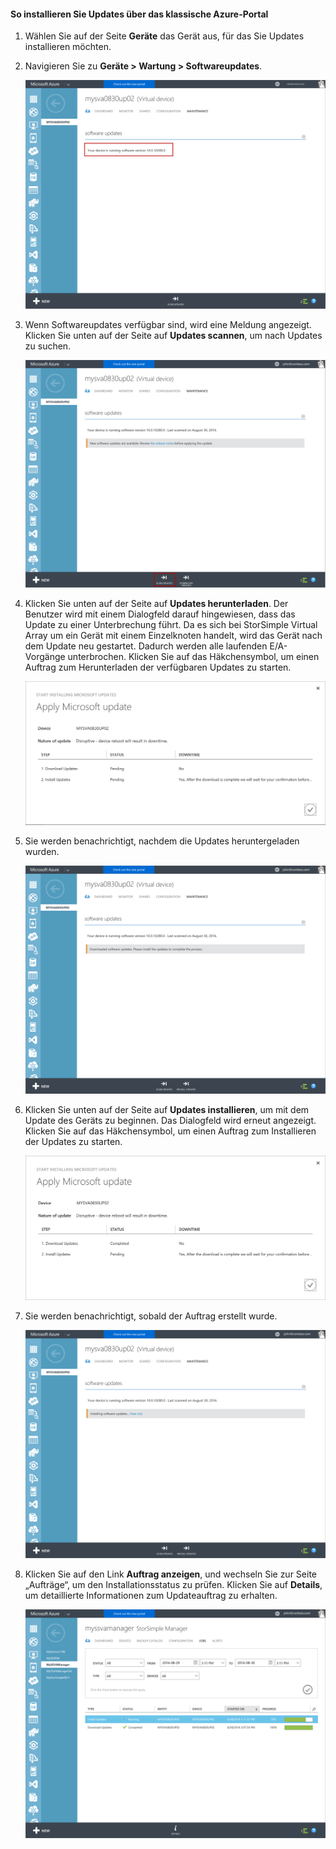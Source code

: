 <!--author=alkohli last changed: 09/02/16 -->

#### So installieren Sie Updates über das klassische Azure-Portal

1. Wählen Sie auf der Seite **Geräte** das Gerät aus, für das Sie Updates installieren möchten.

2. Navigieren Sie zu **Geräte > Wartung > Softwareupdates**.

    ![Gerät aktualisieren](../includes/media/storsimple-ova-install-update-via-portal/azupdate1m.png)

3. Wenn Softwareupdates verfügbar sind, wird eine Meldung angezeigt. Klicken Sie unten auf der Seite auf **Updates scannen**, um nach Updates zu suchen.

    ![Gerät aktualisieren](../includes/media/storsimple-ova-install-update-via-portal/azupdate2m.png)

4. Klicken Sie unten auf der Seite auf **Updates herunterladen**. Der Benutzer wird mit einem Dialogfeld darauf hingewiesen, dass das Update zu einer Unterbrechung führt. Da es sich bei StorSimple Virtual Array um ein Gerät mit einem Einzelknoten handelt, wird das Gerät nach dem Update neu gestartet. Dadurch werden alle laufenden E/A-Vorgänge unterbrochen. Klicken Sie auf das Häkchensymbol, um einen Auftrag zum Herunterladen der verfügbaren Updates zu starten.

    ![Gerät aktualisieren](../includes/media/storsimple-ova-install-update-via-portal/azupdate3m.png)

5. Sie werden benachrichtigt, nachdem die Updates heruntergeladen wurden.

    ![Gerät aktualisieren](../includes/media/storsimple-ova-install-update-via-portal/azupdate6m.png)

6. Klicken Sie unten auf der Seite auf **Updates installieren**, um mit dem Update des Geräts zu beginnen. Das Dialogfeld wird erneut angezeigt. Klicken Sie auf das Häkchensymbol, um einen Auftrag zum Installieren der Updates zu starten.

    ![Gerät aktualisieren](../includes/media/storsimple-ova-install-update-via-portal/azupdate7m.png)

7. Sie werden benachrichtigt, sobald der Auftrag erstellt wurde.

    ![Gerät aktualisieren](../includes/media/storsimple-ova-install-update-via-portal/azupdate8m.png)

8. Klicken Sie auf den Link **Auftrag anzeigen**, und wechseln Sie zur Seite „Aufträge“, um den Installationsstatus zu prüfen. Klicken Sie auf **Details**, um detaillierte Informationen zum Updateauftrag zu erhalten.

    ![Gerät aktualisieren](../includes/media/storsimple-ova-install-update-via-portal/azupdate9m.png)

<!---HONumber=AcomDC_0914_2016-->